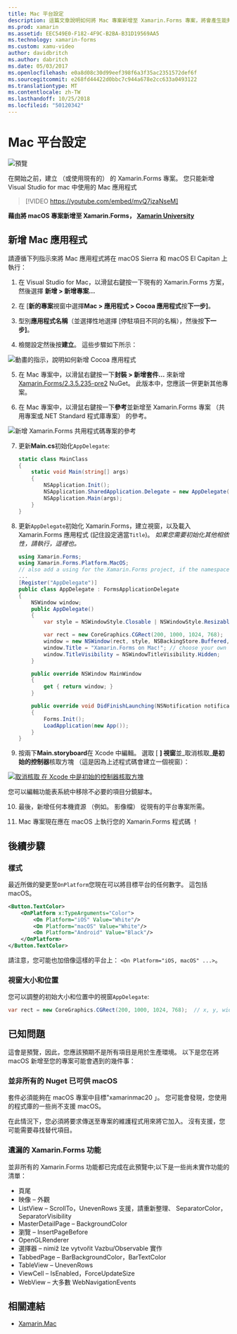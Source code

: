 ```yaml
---
title: Mac 平台設定
description: 這篇文章說明如何將 Mac 專案新增至 Xamarin.Forms 專案，將會產生能夠在 macOS Sierra 和 macOS El Capitan 上執行的應用程式。
ms.prod: xamarin
ms.assetid: EEC549E0-F182-4F9C-B2BA-B31D19569AA5
ms.technology: xamarin-forms
ms.custom: xamu-video
author: davidbritch
ms.author: dabritch
ms.date: 05/03/2017
ms.openlocfilehash: e0a8d08c30d99eef398f6a3f35ac2351572def6f
ms.sourcegitcommit: e268fd44422d0bbc7c944a678e2cc633a0493122
ms.translationtype: MT
ms.contentlocale: zh-TW
ms.lasthandoff: 10/25/2018
ms.locfileid: "50120342"
---
```

# <a name="mac-platform-setup"></a>Mac 平台設定

![預覽](~/media/shared/preview.png)

在開始之前，建立 （或使用現有的） 的 Xamarin.Forms 專案。
您只能新增 Visual Studio for mac 中使用的 Mac 應用程式

> [!VIDEO https://youtube.com/embed/mvQ7jzaNseM]

**藉由將 macOS 專案新增至 Xamarin.Forms， [Xamarin University](https://university.xamarin.com/)**

## <a name="adding-a-mac-app"></a>新增 Mac 應用程式

請遵循下列指示來將 Mac 應用程式將在 macOS Sierra 和 macOS El Capitan 上執行：

1. 在 Visual Studio for Mac，以滑鼠右鍵按一下現有的 Xamarin.Forms 方案，然後選擇 **新增 > 新增專案...**

2. 在 [**新的專案**視窗中選擇**Mac > 應用程式 > Cocoa 應用程式**按**下一步]**。

3. 型別**應用程式名稱**（並選擇性地選擇 [停駐項目不同的名稱），然後按**下一步]**。

4. 檢閱設定然後按**建立**。 這些步驟如下所示：

  ![動畫的指示，說明如何新增 Cocoa 應用程式](mac-images/add-macos-proj.gif)

5. 在 Mac 專案中，以滑鼠右鍵按一下**封裝 > 新增套件...** 來新增[Xamarin.Forms/2.3.5.235-pre2](https://www.nuget.org/packages/Xamarin.Forms/2.3.5.235-pre2) NuGet。 此版本中，您應該一併更新其他專案。

6. 在 Mac 專案中，以滑鼠右鍵按一下**參考**並新增至 Xamarin.Forms 專案 （共用專案或.NET Standard 程式庫專案） 的參考。

  ![新增 Xamarin.Forms 共用程式碼專案的參考](mac-images/references-sml.png)

7. 更新**Main.cs**初始化`AppDelegate`:

    ```csharp
    static class MainClass
    {
        static void Main(string[] args)
        {
            NSApplication.Init();
            NSApplication.SharedApplication.Delegate = new AppDelegate(); // add this line
            NSApplication.Main(args);
        }
    }
    ```

8. 更新`AppDelegate`初始化 Xamarin.Forms，建立視窗，以及載入 Xamarin.Forms 應用程式 (記住設定適當`Title`)。 _如果您需要初始化其他相依性，請執行，這裡也。_

    ```csharp
    using Xamarin.Forms;
    using Xamarin.Forms.Platform.MacOS;
    // also add a using for the Xamarin.Forms project, if the namespace is different to this file
    ...
    [Register("AppDelegate")]
    public class AppDelegate : FormsApplicationDelegate
    {
        NSWindow window;
        public AppDelegate()
        {
            var style = NSWindowStyle.Closable | NSWindowStyle.Resizable | NSWindowStyle.Titled;

            var rect = new CoreGraphics.CGRect(200, 1000, 1024, 768);
            window = new NSWindow(rect, style, NSBackingStore.Buffered, false);
            window.Title = "Xamarin.Forms on Mac!"; // choose your own Title here
            window.TitleVisibility = NSWindowTitleVisibility.Hidden;
        }

        public override NSWindow MainWindow
        {
            get { return window; }
        }

        public override void DidFinishLaunching(NSNotification notification)
        {
            Forms.Init();
            LoadApplication(new App());
        }
    }
    ```

9. 按兩下**Main.storyboard**在 Xcode 中編輯。 選取 [ **] 視窗**並_取消核取_**是初始的控制器**核取方塊 （這是因為上述程式碼會建立一個視窗）：

  [![取消核取 在 Xcode 中是初始的控制器核取方塊](mac-images/xcode-init-controller-sml.png)](mac-images/xcode-init-controller.png#lightbox)

  您可以編輯功能表系統中移除不必要的項目分鏡腳本。

10. 最後，新增任何本機資源 （例如。 影像檔） 從現有的平台專案所需。

11. Mac 專案現在應在 macOS 上執行您的 Xamarin.Forms 程式碼 ！

## <a name="next-steps"></a>後續步驟

### <a name="styling"></a>樣式

最近所做的變更至`OnPlatform`您現在可以將目標平台的任何數字。 這包括 macOS。

```xml
<Button.TextColor>
    <OnPlatform x:TypeArguments="Color">
        <On Platform="iOS" Value="White"/>
        <On Platform="macOS" Value="White"/>
        <On Platform="Android" Value="Black"/>
    </OnPlatform>
</Button.TextColor>
```

請注意，您可能也加倍像這樣的平台上： `<On Platform="iOS, macOS" ...>`。

### <a name="window-size-and-position"></a>視窗大小和位置

您可以調整的初始大小和位置中的視窗`AppDelegate`:

```csharp
var rect = new CoreGraphics.CGRect(200, 1000, 1024, 768);  // x, y, width, height
```

## <a name="known-issues"></a>已知問題

這會是預覽，因此，您應該預期不是所有項目是用於生產環境。 以下是您在將 macOS 新增至您的專案可能會遇到的幾件事：

### <a name="not-all-nugets-are-ready-for-macos"></a>並非所有的 Nuget 已可供 macOS

套件必須能夠在 macOS 專案中目標"xamarinmac20 」。 您可能會發現，您使用的程式庫的一些尚不支援 macOS。

在此情況下，您必須將要求傳送至專案的維護程式用來將它加入。 沒有支援，您可能需要尋找替代項目。

### <a name="missing-xamarinforms-features"></a>遺漏的 Xamarin.Forms 功能

並非所有的 Xamarin.Forms 功能都已完成在此預覽中;以下是一些尚未實作功能的清單：

* 頁尾
* 映像 – 外觀
* ListView – ScrollTo，UnevenRows 支援，請重新整理、 SeparatorColor，SeparatorVisibility
* MasterDetailPage – BackgroundColor
* 瀏覽 – InsertPageBefore
* OpenGLRenderer
* 選擇器 – nimiž lze vytvořit Vazbu/Observable 實作
* TabbedPage – BarBackgroundColor，BarTextColor
* TableView – UnevenRows
* ViewCell – IsEnabled，ForceUpdateSize
* WebView – 大多數 WebNavigationEvents


## <a name="related-links"></a>相關連結

- [Xamarin.Mac](~/mac/index.yml)
